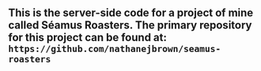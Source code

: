 ## This is the server-side code for a project of mine called Séamus Roasters. The primary repository for this project can be found at: ```https://github.com/nathanejbrown/seamus-roasters```
